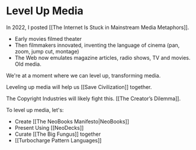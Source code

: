# Level Up Media

In 2022, I posted [[The Internet Is Stuck in Mainstream Media Metaphors]]. 

- Early movies filmed theater  
- Then filmmakers innovated, inventing the language of cinema (pan, zoom, jump cut, montage)  
- The Web now emulates magazine articles, radio shows, TV and movies. Old media.  

We're at a moment where we can level up, transforming media.

Leveling up media will help us [[Save Civilization]] together.

The Copyright Industries will likely fight this. [[The Creator’s Dilemma]]. 

To level up media, let's:

- Create [[The NeoBooks Manifesto|NeoBooks]] 
- Present Using [[NeoDecks]] 
- Curate [[The Big Fungus]] together 
- [[Turbocharge Pattern Languages]] 


